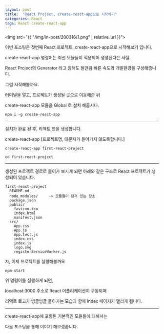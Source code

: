 ```yaml
---
layout: post
title:  "React Project, create-react-app으로 시작하기"
categories: React
tags: React create-react-app
---
```


<img src="{{ "/img/in-post/200316/1.png" | relative_url }}">   

이번 포스팅은 첫번째 React 프로젝트, create-react-app으로 시작해보기 입니다.

create-react-app 명령어는 최신 모듈들이 적용되어 생성된다는 사실.

React Project의 Generator 라고 칭해도 될만큼 빠른 속도와 개발환경을 구성해줍니다.

그럼 시작해볼까요.

터미널을 열고, 프로젝트가 생성될 곳으로 이동해준 뒤

create-react-app 모듈을 Global 로 설치 해줍시다.

```
npm i -g create-react-app
```

<hr>

설치가 완료 된 후, 리액트 앱을 생성합니다.

create-react-app [프로젝트명, 대문자가 들어가지 않도록합니다.]

```
create-react-app first-react-project

cd first-react-project
```

<hr>

생성된 프로젝트 경로로 들어가 보시게 되면
아래와 같은 구조로 React 프로젝트가 생성되어 있습니다.

```
first-react-project
  README.md
  node_modules/     -> 모듈들이 담겨 있는 장소
  package.json
  public/
    favicon.ico
    index.html
    manifest.json
  src/
    App.css
    App.js
    App.test.js
    index.css
    index.js
    logo.svg
    registerServiceWorker.js
```

자, 이제 프로젝트를 실행해볼까요

```
npm start
```

위 명령어를 실행하게 되면,

localhost:3000 주소로 React 어플리케이션이 구동되며

리액트 로고가 빙글빙글 돌아가는 모습과 함께 Index 페이지가 열리게 됩니다.

<hr>

create-react-app에 포함된 기본적인 모듈들에 대해서는

다음 포스팅을 통해 이야기 해보겠습니다.